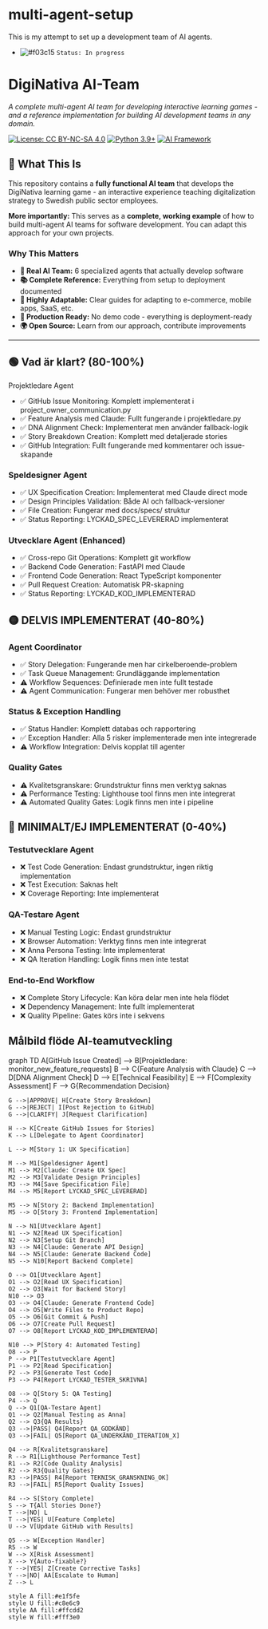 # multi-agent-setup
This is my attempt to set up a development team of AI agents.
- ![#f03c15](https://placehold.co/15x15/f03c15/f03c15.png) `Status: In progress`

# DigiNativa AI-Team

*A complete multi-agent AI team for developing interactive learning games - and a reference implementation for building AI development teams in any domain.*

[![License: CC BY-NC-SA 4.0](https://img.shields.io/badge/License-CC%20BY--NC--SA%204.0-lightgrey.svg)](https://creativecommons.org/licenses/by-nc-sa/4.0/)
[![Python 3.9+](https://img.shields.io/badge/python-3.9+-blue.svg)](https://www.python.org/downloads/)
[![AI Framework](https://img.shields.io/badge/AI-CrewAI-green.svg)](https://github.com/joaomdmoura/crewAI)

## 🎯 What This Is

This repository contains a **fully functional AI team** that develops the DigiNativa learning game - an interactive experience teaching digitalization strategy to Swedish public sector employees.

**More importantly:** This serves as a **complete, working example** of how to build multi-agent AI teams for software development. You can adapt this approach for your own projects.

### Why This Matters

- **🤖 Real AI Team:** 6 specialized agents that actually develop software
- **📚 Complete Reference:** Everything from setup to deployment documented
- **🔧 Highly Adaptable:** Clear guides for adapting to e-commerce, mobile apps, SaaS, etc.
- **🚀 Production Ready:** No demo code - everything is deployment-ready
- **🌍 Open Source:** Learn from our approach, contribute improvements

---

## 🟢 Vad är klart? (80-100%)
Projektledare Agent

- ✅ GitHub Issue Monitoring: Komplett implementerat i project_owner_communication.py
- ✅ Feature Analysis med Claude: Fullt fungerande i projektledare.py
- ✅ DNA Alignment Check: Implementerat men använder fallback-logik
- ✅ Story Breakdown Creation: Komplett med detaljerade stories
- ✅ GitHub Integration: Fullt fungerande med kommentarer och issue-skapande

### Speldesigner Agent

- ✅ UX Specification Creation: Implementerat med Claude direct mode
- ✅ Design Principles Validation: Både AI och fallback-versioner
- ✅ File Creation: Fungerar med docs/specs/ struktur
- ✅ Status Reporting: LYCKAD_SPEC_LEVERERAD implementerat

### Utvecklare Agent (Enhanced)

- ✅ Cross-repo Git Operations: Komplett git workflow
- ✅ Backend Code Generation: FastAPI med Claude
- ✅ Frontend Code Generation: React TypeScript komponenter
- ✅ Pull Request Creation: Automatisk PR-skapning
- ✅ Status Reporting: LYCKAD_KOD_IMPLEMENTERAD

## 🟡 DELVIS IMPLEMENTERAT (40-80%)
### Agent Coordinator

- ✅ Story Delegation: Fungerande men har cirkelberoende-problem
- ✅ Task Queue Management: Grundläggande implementation
- ⚠️ Workflow Sequences: Definierade men inte fullt testade
- ⚠️ Agent Communication: Fungerar men behöver mer robusthet

### Status & Exception Handling

- ✅ Status Handler: Komplett databas och rapportering
- ✅ Exception Handler: Alla 5 risker implementerade men inte integrerade
- ⚠️ Workflow Integration: Delvis kopplat till agenter

### Quality Gates

- ⚠️ Kvalitetsgranskare: Grundstruktur finns men verktyg saknas
- ⚠️ Performance Testing: Lighthouse tool finns men inte integrerat
- ⚠️ Automated Quality Gates: Logik finns men inte i pipeline

## 🔴 MINIMALT/EJ IMPLEMENTERAT (0-40%)
### Testutvecklare Agent

- ❌ Test Code Generation: Endast grundstruktur, ingen riktig implementation
- ❌ Test Execution: Saknas helt
- ❌ Coverage Reporting: Inte implementerat

### QA-Testare Agent

- ❌ Manual Testing Logic: Endast grundstruktur
- ❌ Browser Automation: Verktyg finns men inte integrerat
- ❌ Anna Persona Testing: Inte implementerat
- ❌ QA Iteration Handling: Logik finns men inte testat

### End-to-End Workflow

- ❌ Complete Story Lifecycle: Kan köra delar men inte hela flödet
- ❌ Dependency Management: Inte fullt implementerat
- ❌ Quality Pipeline: Gates körs inte i sekvens

## Målbild flöde AI-teamutveckling

graph TD
    A[GitHub Issue Created] --> B[Projektledare: monitor_new_feature_requests]
    B --> C{Feature Analysis with Claude}
    C --> D[DNA Alignment Check]
    D --> E[Technical Feasibility]
    E --> F[Complexity Assessment]
    F --> G{Recommendation Decision}
    
    G -->|APPROVE| H[Create Story Breakdown]
    G -->|REJECT| I[Post Rejection to GitHub]
    G -->|CLARIFY| J[Request Clarification]
    
    H --> K[Create GitHub Issues for Stories]
    K --> L[Delegate to Agent Coordinator]
    
    L --> M[Story 1: UX Specification]
    
    M --> M1[Speldesigner Agent]
    M1 --> M2[Claude: Create UX Spec]
    M2 --> M3[Validate Design Principles]
    M3 --> M4[Save Specification File]
    M4 --> M5[Report LYCKAD_SPEC_LEVERERAD]
    
    M5 --> N[Story 2: Backend Implementation]
    M5 --> O[Story 3: Frontend Implementation]
    
    N --> N1[Utvecklare Agent]
    N1 --> N2[Read UX Specification]
    N2 --> N3[Setup Git Branch]
    N3 --> N4[Claude: Generate API Design]
    N4 --> N5[Claude: Generate Backend Code]
    N5 --> N10[Report Backend Complete]
    
    O --> O1[Utvecklare Agent]
    O1 --> O2[Read UX Specification]
    O2 --> O3[Wait for Backend Story]
    N10 --> O3
    O3 --> O4[Claude: Generate Frontend Code]
    O4 --> O5[Write Files to Product Repo]
    O5 --> O6[Git Commit & Push]
    O6 --> O7[Create Pull Request]
    O7 --> O8[Report LYCKAD_KOD_IMPLEMENTERAD]
    
    N10 --> P[Story 4: Automated Testing]
    O8 --> P
    P --> P1[Testutvecklare Agent]
    P1 --> P2[Read Specification]
    P2 --> P3[Generate Test Code]
    P3 --> P4[Report LYCKAD_TESTER_SKRIVNA]
    
    O8 --> Q[Story 5: QA Testing]
    P4 --> Q
    Q --> Q1[QA-Testare Agent]
    Q1 --> Q2[Manual Testing as Anna]
    Q2 --> Q3{QA Results}
    Q3 -->|PASS| Q4[Report QA_GODKÄND]
    Q3 -->|FAIL| Q5[Report QA_UNDERKÄND_ITERATION_X]
    
    Q4 --> R[Kvalitetsgranskare]
    R --> R1[Lighthouse Performance Test]
    R1 --> R2[Code Quality Analysis]
    R2 --> R3{Quality Gates}
    R3 -->|PASS| R4[Report TEKNISK_GRANSKNING_OK]
    R3 -->|FAIL| R5[Report Quality Issues]
    
    R4 --> S[Story Complete]
    S --> T{All Stories Done?}
    T -->|NO| L
    T -->|YES| U[Feature Complete]
    U --> V[Update GitHub with Results]
    
    Q5 --> W[Exception Handler]
    R5 --> W
    W --> X[Risk Assessment]
    X --> Y{Auto-fixable?}
    Y -->|YES| Z[Create Corrective Tasks]
    Y -->|NO| AA[Escalate to Human]
    Z --> L
    
    style A fill:#e1f5fe
    style U fill:#c8e6c9
    style AA fill:#ffcdd2
    style W fill:#fff3e0


